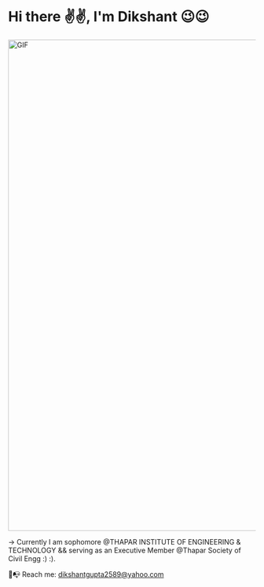 <h1>Hi there ✌✌, I'm Dikshant 😉😉</h1>

<img width='1000' alt="GIF" src="https://64.media.tumblr.com/139d5d4e053eba43345f0fc499d05aab/tumblr_o7vs1zNO341runoqyo9_540.gifv" align="center"/>

-> Currently I am sophomore @THAPAR INSTITUTE OF ENGINEERING & TECHNOLOGY && serving as an Executive Member @Thapar Society of Civil Engg :) :).


📧📭 Reach me: dikshantgupta2589@yahoo.com
